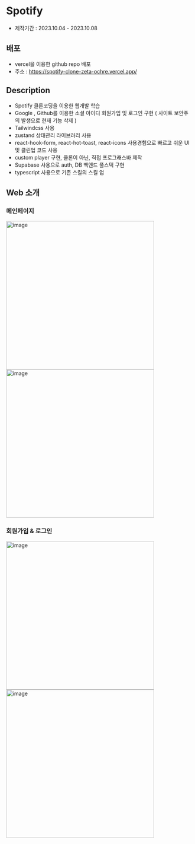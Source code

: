 # Spotify
- 제작기간 : 2023.10.04 - 2023.10.08

## 배포
- vercel을 이용한 github repo 배포
- 주소 : https://spotify-clone-zeta-ochre.vercel.app/
## Description
- Spotify 클론코딩을 이용한 웹개발 학습
- Google , Github를 이용한 소셜 아이디 회원가입 및 로그인 구현 ( 사이트 보안주의 발생으로 현재 기능 삭제 )
- Tailwindcss 사용
- zustand 상태관리 라이브러리 사용
- react-hook-form, react-hot-toast, react-icons 사용경험으로 빠르고 쉬운 UI 및 클린업 코드 사용
- custom player 구현, 클론이 아닌, 직접 프로그래스바 제작
- Supabase 사용으로 auth, DB 백엔드 풀스택 구현
- typescript 사용으로 기존 스킬의 스킬 업

## Web 소개

### 메인페이지
<img width="400" alt="image" src="https://github.com/Jaek1783/spotify_clone/assets/73649967/e18a8b14-c16d-48a1-8af7-eb2e4d2ce6df">
<img width="400" alt="image" src="https://github.com/Jaek1783/spotify_clone/assets/73649967/67c5785a-28de-4463-b648-9b9d658d8d5f">


### 회원가입 & 로그인
<img width="400" alt="image" src="https://github.com/Jaek1783/spotify_clone/assets/73649967/24b873da-4665-4077-9253-f320d25bafdd">
<img width="400" alt="image" src="https://github.com/Jaek1783/spotify_clone/assets/73649967/ff9807c4-9f2a-43dd-83dd-c09f79989c59">
